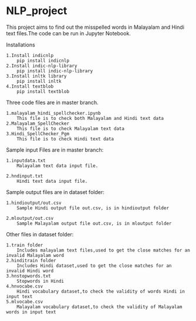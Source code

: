 # NLP_project
This project aims to find out the misspelled words in Malayalam and Hindi text files.The code can be run in Jupyter Notebook.


Installations

	1.Install indicnlp
		pip install indicnlp
	2.Install indic-nlp-library
		pip install indic-nlp-library
	3.Install inltk library
		pip install inltk
	4.Install textblob
		pip install textblob
		
		
Three code files are in master branch.

	1.malayalam_hindi_spellchecker.ipynb 
		This file is to check both Malayalam and Hindi text data
	2.Malayalam_SpellChecker
		This file is to check Malayalam text data
	3.Hindi_SpellChecker_Pgm
		This file is to check Hindi text data
		
		
Sample input Files are in master branch:

	1.inputdata.txt
		Malayalam text data input file.
		
	2.hndinput.txt
		Hindi text data input file.
		
		
Sample output files are in dataset folder:

	1.hindioutput/out.csv
		Sample Hindi output file out.csv, is in hindioutput folder
		
	2.mloutput/out.csv
		Sample Malayalam output file out.csv, is in mloutput folder
		
		
Other files in dataset folder:

	1.train folder
		Includes malayalam text files,used to get the close matches for an invalid Malayalam word
	2.hinditrain folder
		Includes Hindi dataset,used to get the close matches for an invalid Hindi word
	3.hnstopwords.txt
		Stopwords in Hindi
	4.hnvocabe.csv
		Hindi vocabulary dataset,to check the validity of words Hindi in input text
	5.mlvocabe.csv
		Malayalam vocabulary dataset,to check the validity of Malayalam words in input text
		
		
	
